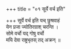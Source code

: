 +++
title = "०१ सूर्ये वर्च इति"

+++
सूर्ये वर्च इति यच् छुश्रवाहं  
येन प्रजा ज्योतिरग्राश् चरन्ति ।  
सोमे वर्चो यद् गोषु वर्चो  
मयि देवा राष्ट्रभृतस् तद् अक्रन् ॥